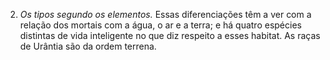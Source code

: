 ﻿2. *Os tipos segundo os elementos.* Essas diferenciações têm a ver com a relação dos mortais com a água, o ar e a terra; e há quatro espécies distintas de vida inteligente no que diz respeito a esses habitat. As raças de Urântia são da ordem terrena.